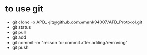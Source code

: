 # to use git 

* git clone -b APB_<username> git@github.com:amank94007/APB_Protocol.git
* git status
* git pull
* git add <filename>
* git commit -m "reason for commit after adding/removing"
* git push
